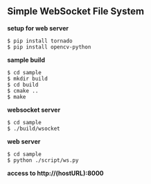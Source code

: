 ## Simple WebSocket File System

__setup for web server__
```
$ pip install tornado
$ pip install opencv-python
```

__sample build__
```
$ cd sample
$ mkdir build
$ cd build
$ cmake ..
$ make
```

__websocket server__
```
$ cd sample
$ ./build/wsocket
```

__web server__
```
$ cd sample
$ python ./script/ws.py
```

__access to http://(hostURL):8000__
